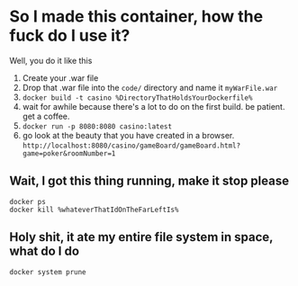 # So I made this container, how the fuck do I use it?

Well, you do it like this

1. Create your .war file
2. Drop that .war file into the `code/` directory and name it `myWarFile.war`
3. `docker build -t casino %DirectoryThatHoldsYourDockerfile%`
4. wait for awhile because there's a lot to do on the first build. be patient. get a coffee.
4. `docker run -p 8080:8080 casino:latest`
5. go look at the beauty that you have created in a browser.
`http://localhost:8080/casino/gameBoard/gameBoard.html?game=poker&roomNumber=1`

## Wait, I got this thing running, make it stop please
 ```
 docker ps
 docker kill %whateverThatIdOnTheFarLeftIs%
 ```
 ## Holy shit, it ate my entire file system in space, what do I do
 `docker system prune`
